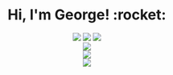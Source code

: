 <h1 align="center">Hi, I'm George! :rocket:</h1>

<div align="center">
    <img src="https://img.shields.io/badge/18-FFFFFF?style=for-the-badge&label=AGE&labelColor=000000"/>
    <img src="https://img.shields.io/badge/5-FFFFFF?style=for-the-badge&label=SENIORITY&labelColor=000000"/>
    <img src="https://img.shields.io/badge/MOSCOW-FFFFFF?style=for-the-badge&label=CITY&labelColor=000000"/>
</div>

<div align="center">
    <img src="https://img.shields.io/badge/STUDENT-FFFFFF?style=for-the-badge&label=MIREA%20%E2%80%94%20RUSSIAN%20TECHNOLOGICAL%20UNIVERSITY&labelColor=000000"/>
</div>

<div align="center">
    <img src="https://github-readme-streak-stats-alpha-virid.vercel.app?user=Bloogefest&hide_border=true&border_radius=0&date_format=j%20M%5B%20Y%5D&mode=weekly&background=000000&stroke=FFFFFF&ring=FFFFFF&fire=FFFFFF&currStreakNum=FFFFFF&sideNums=FFFFFF&currStreakLabel=FFFFFF&sideLabels=FFFFFF&dates=FFFFFF&excludeDaysLabel=FFFFFF"/>
</div>

<div align="center">
    <img src="https://github-readme-activity-graph.vercel.app/graph?username=Bloogefest&bg_color=000000&color=ffffff&line=ffffff&point=ffffff&area=true&hide_border=true"/>
</div>
